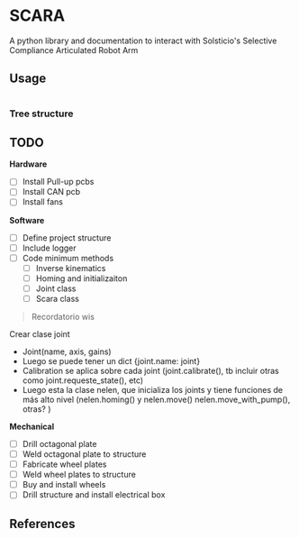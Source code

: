 # SCARA
A python library and documentation to interact with Solsticio's Selective 
Compliance Articulated Robot Arm

## Usage
#
### Tree structure

## TODO

**Hardware**
- [ ] Install Pull-up pcbs
- [ ] Install CAN pcb 
- [ ] Install fans

**Software**
- [ ] Define project structure
- [ ] Include logger 
- [ ] Code minimum methods
  * [ ] Inverse kinematics
  * [ ] Homing and initializaiton
  * [ ] Joint class 
  * [ ] Scara class
> Recordatorio wis

Crear clase joint
  + Joint(name, axis, gains)
  + Luego se puede tener un dict {joint.name: joint}
  + Calibration se aplica sobre cada joint (joint.calibrate(),
    tb incluir otras como joint.requeste_state(), etc)
  + Luego esta la clase nelen, que inicializa los joints y tiene
    funciones de más alto nivel (nelen.homing() y nelen.move()
    nelen.move_with_pump(), otras? )

**Mechanical** 
- [ ] Drill octagonal plate
- [ ] Weld octagonal plate to structure
- [ ] Fabricate wheel plates 
- [ ] Weld wheel plates to structure
- [ ] Buy and install wheels 
- [ ] Drill structure and install electrical box

## References
